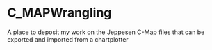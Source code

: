 # C_MAPWrangling
A place to deposit my work on the Jeppesen C-Map files that can be exported and imported from a chartplotter
